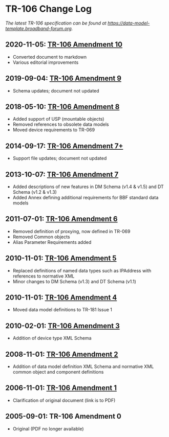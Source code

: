 # TR-106 Change Log

*The latest TR-106 specification can be found at https://data-model-template.broadband-forum.org.*

## 2020-11-05: [TR-106 Amendment 10](https://github.com/BroadbandForum/data-model-template/releases/tag/v1.10.0)

* Converted document to markdown
* Various editorial improvements

## 2019-09-04: [TR-106 Amendment 9](https://github.com/BroadbandForum/data-model-template/releases/tag/v1.9.0)

* Schema updates; document not updated

## 2018-05-10: [TR-106 Amendment 8](https://github.com/BroadbandForum/data-model-template/releases/tag/v1.8.0)

* Added support of USP (mountable objects)
* Removed references to obsolete data models
* Moved device requirements to TR-069

## 2014-09-17: [TR-106 Amendment 7+](https://github.com/BroadbandForum/data-model-template/releases/tag/v1.7.0+)

* Support file updates; document not updated

## 2013-10-07: [TR-106 Amendment 7](https://github.com/BroadbandForum/data-model-template/releases/tag/v1.7.0)

* Added descriptions of new features in DM Schema (v1.4 & v1.5) and DT Schema (v1.2 & v1.3)
* Added Annex defining additional requirements for BBF standard data models

## 2011-07-01: [TR-106 Amendment 6](https://github.com/BroadbandForum/data-model-template/releases/tag/v1.6.0)

* Removed definition of proxying, now defined in TR-069
* Removed Common objects
* Alias Parameter Requirements added

## 2010-11-01: [TR-106 Amendment 5](https://github.com/BroadbandForum/data-model-template/releases/tag/v1.5.0)

* Replaced definitions of named data types such as IPAddress with references to normative XML
* Minor changes to DM Schema (v1.3) and DT Schema (v1.1)

## 2010-11-01: [TR-106 Amendment 4](https://github.com/BroadbandForum/data-model-template/releases/tag/v1.4.0)

* Moved data model definitions to TR-181 Issue 1

## 2010-02-01: [TR-106 Amendment 3](https://github.com/BroadbandForum/data-model-template/releases/tag/v1.3.0)

* Addition of device type XML Schema

## 2008-11-01: [TR-106 Amendment 2](https://github.com/BroadbandForum/data-model-template/releases/tag/v1.2.0)

* Addition of data model definition XML Schema and normative XML common object and component definitions

## 2006-11-01: [TR-106 Amendment 1](https://www.broadband-forum.org/technical/download/TR-106_Amendment-1.pdf)

* Clarification of original document (link is to PDF)

## 2005-09-01: TR-106 Amendment 0

* Original (PDF no longer available)
